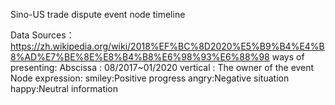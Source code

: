 Sino-US trade dispute event node timeline

Data Sources：https://zh.wikipedia.org/wiki/2018%EF%BC%8D2020%E5%B9%B4%E4%B8%AD%E7%BE%8E%E8%B4%B8%E6%98%93%E6%88%98
ways of presenting:
Abscissa : 08/2017~01/2020
vertical : The owner of the event
Node expression:
	smiley:Positive progress
	angry:Negative situation
	happy:Neutral information
